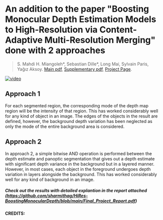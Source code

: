 

# An addition to the paper "Boosting Monocular Depth Estimation Models to High-Resolution via Content-Adaptive Multi-Resolution Merging" done with 2 approaches

> S. Mahdi H. Miangoleh\*, Sebastian Dille\*, Long Mai, Sylvain Paris, Yağız Aksoy.
> [Main pdf](http://yaksoy.github.io/papers/CVPR21-HighResDepth.pdf),
> [Supplementary pdf](http://yaksoy.github.io/papers/CVPR21-HighResDepth-Supp.pdf),
> [Project Page](http://yaksoy.github.io/highresdepth/).

[![video](./figures/video_thumbnail.jpg)](https://www.youtube.com/watch?v=lDeI17pHlqo)

## Approach 1
For each segmented region, the corresponding mode of the depth map region will be
the intensity of that region. This has worked considerably well for any kind of object in an image.
The edges of the objects in the result are defined, however, the background depth variation has been
neglected as only the mode of the entire background area is considered. 

## Approach 2
In approach 2, a simple bitwise AND operation is performed between the depth estimate and panoptic
segmentation that gives out a depth estimate with significant depth variance in the background but in
a layered manner. However, in most cases, each object in the foreground undergoes depth variation in
layers alongside the background. This has worked considerably well for any kind of background in
an image. 

##### Check out the results with detailed explantion in the report attached (https://github.com/sharmithag/HiRes-BoostingMonocularDepth/blob/main/Final_Project_Report.pdf)
#### CREDITS:
[1]: https://github.com/intel-isl/MiDaS/tree/v2
[2]: https://github.com/aim-uofa/AdelaiDepth/tree/main/LeReS
[3]: https://github.com/KexianHust/Structure-Guided-Ranking-Loss
[4]: https://github.com/junyanz/pytorch-CycleGAN-and-pix2pix

